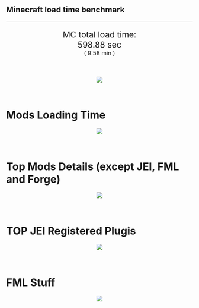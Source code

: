 ## Minecraft load time benchmark


---

<p align="center" style="font-size:160%;">
MC total load time:<br>
598.88 sec
<br>
<sup><sub>(
9:58 min
)</sub></sup>
</p>

<br>


<p align="center">
<img src="https://quickchart.io/chart?w=400&h=30&c={
  type: 'horizontalBar',
  data: {
    datasets: [
      {label:      'MODS:', data: [383.05]},
      {label: 'FML stuff:', data: [215.83]}
    ]
  },
  options: {
    scales: {
      xAxes: [{display: false,stacked: true}],
      yAxes: [{display: false,stacked: true}],
    },
    elements: {rectangle: {borderWidth: 2}},
    legend: {display: false,},
    plugins: {datalabels: {color: 'white',formatter: (value, context) =>
      [context.dataset.label, value].join(' ')
    }}
  }
}"/>
</p>

<br>

# Mods Loading Time
<p align="center">
<img src="https://quickchart.io/chart?w=400&h=300&c={
  type: 'outlabeledPie',
  options: {
    cutoutPercentage: 25,
    plugins: {
      legend: !1,
      outlabels: {
        stretch: 5,
        padding: 1,
        text: (v,i)=>[
          v.labels[v.dataIndex],' ',
          (v.percent*1000|0)/10,
          String.fromCharCode(37)].join('')
      }
    }
  },
  data: {...
`
436e17  63.63s Had Enough Items;
9e2174   2.88s Tinkers' Construct;
8E1E68  27.98s Tinkers' Construct (Oredict Melting);
516fa8  13.04s Ender IO;
813e81  12.66s OpenComputers;
5161a8  11.18s CraftTweaker2;
5c308f   8.06s Mod Tweaker;
8f304e   7.26s Astral Sorcery;
cd922c   7.03s NuclearCraft;
a651a8   6.21s IndustrialCraft 2;
8f3087   6.16s Forge Mod Loader;
6e175e   5.96s Recurrent Complex;
8c2ccd   5.64s Immersive Engineering;
213664   5.28s Forestry;
8f4d30   4.60s Open Terrain Generator;
3ebab8   4.55s CoFH World;
a86e51   4.21s Extra Utilities 2;
436e17   4.03s Integrated Dynamics;
308f53   3.95s Village Names;
3e7d81   3.77s ProbeZS;
308f7e   3.69s Quark: RotN Edition;
444444 102.00s 52 Other mods;
333333  62.55s 178 'Fast' mods (load 1.0s - 0.1s);
222222   6.73s 199 'Instant' mods (load %3C 0.1s)
`
    .split(';').reduce((a, l) => {
      l.match(/(\w{6}) *(\d*\.\d*)s (.*)/)
      .slice(1).map((a, i) => [[String.fromCharCode(35),a].join(''), parseFloat(a), a][i])
      .forEach((s, i) => 
        [a.datasets[0].backgroundColor, a.datasets[0].data, a.labels][i].push(s)
      );
      return a
    }, {
      labels: [],
      datasets: [{
        backgroundColor: [],
        data: [],
        borderColor: 'rgba(22,22,22,0.3)',
        borderWidth: 1
      }]
    })
  }
}"/>
</p>

<br>

# Top Mods Details (except JEI, FML and Forge)
<p align="center">
<img src="https://quickchart.io/chart?w=400&h=450&c={
  options: {
    scales: {
      xAxes: [{stacked: true}],
      yAxes: [{stacked: true}],
    },
    plugins: {
      datalabels: {
        anchor: 'end',
        align: 'top',
        color: 'white',
        backgroundColor: 'rgba(46, 140, 171, 0.6)',
        borderColor: 'rgba(41, 168, 194, 1.0)',
        borderWidth: 0.5,
        borderRadius: 3,
        padding: 0,
        font: {size:10},
        formatter: (v,ctx) => 
          ctx.datasetIndex!=ctx.chart.data.datasets.length-1 ? null
            : [((ctx.chart.data.datasets.reduce((a,b)=>a- -b.data[ctx.dataIndex],0)*10)|0)/10,'s'].join('')
      },
      colorschemes: {
        scheme: 'office.Damask6'
      }
    }
  },
  type: 'bar',
  data: {...(() => {
    let a = { labels: [], datasets: [] };
`
1: Construction;
2: Loading Resources;
3: PreInitialization;
4: Initialization;
5: InterModComms$IMC;
6: PostInitialization;
7: LoadComplete;
8: ModIdMapping
`
    .split(';')
      .map(l => l.match(/\d: (.*)/).slice(1))
      .forEach(([name]) => a.datasets.push({ label: name, data: [] }));
`
                           1      2      3      4      5      6      7      8  ;
Tinkers' Construct     |  1.07|  0.01|  0.17|  0.07|  0.00| 29.53|  0.00|  0.00;
Ender IO               |  1.85|  0.01|  4.18|  0.58|  3.67|  1.61|  0.00|  1.14;
OpenComputers          |  0.41|  0.02|  8.61|  3.41|  0.22|  0.00|  0.00|  0.00;
CraftTweaker2          |  0.54|  0.00|  4.22|  0.01|  0.00|  6.33|  0.09|  0.00;
Mod Tweaker            |  0.00|  0.00|  0.01|  0.00|  0.00|  0.00|  8.04|  0.00;
Astral Sorcery         |  0.22|  0.01|  4.67|  1.77|  0.00|  0.59|  0.00|  0.00;
NuclearCraft           |  1.22|  0.01|  4.38|  0.45|  0.00|  0.90|  0.00|  0.07;
IndustrialCraft 2      |  0.71|  0.02|  4.24|  0.94|  0.00|  0.29|  0.00|  0.00;
Recurrent Complex      |  0.50|  0.00|  0.75|  1.11|  0.00|  3.60|  0.00|  0.00;
Immersive Engineering  |  0.85|  0.01|  1.23|  1.14|  0.00|  2.41|  0.00|  0.00;
Forestry               |  0.38|  0.01|  3.28|  1.16|  0.00|  0.44|  0.00|  0.00;
Open Terrain Generator |  0.05|  0.01|  0.00|  4.55|  0.00|  0.00|  0.00|  0.00
`
    .split(';').slice(1)
      .map(l => l.split('|').map(s => s.trim()))
      .forEach(([name, ...arr], i) => {
        a.labels.push(name);
        arr.forEach((v, j) => a.datasets[j].data[i] = v)
      }); return a
  })()}
}"/>
</p>

<br>

# TOP JEI Registered Plugis
<p align="center">
<img src="https://quickchart.io/chart?w=700&c={
  options: {
    elements: { rectangle: { borderWidth: 1 } },
    legend: false
  },
  type: 'horizontalBar',
    data: {...(() => {
      let a = {
        labels: [], datasets: [{
          backgroundColor: 'rgba(0, 99, 132, 0.5)',
          borderColor: 'rgb(0, 99, 132)',
          data: []
        }]
      };
`
  0.00: Other -15 Plugins
`
        .split(';')
        .map(l => l.split(':'))
        .forEach(([time, name]) => {
          a.labels.push(name);
          a.datasets[0].data.push(time)
        })
        ; return a
    })()
  }
}"/>
</p>

<br>

# FML Stuff
<p align="center">
<img src="https://quickchart.io/chart?w=500&h=400&c={
  options: {
    rotation: Math.PI,
    cutoutPercentage: 55,
    plugins: {
      legend: !1,
      outlabels: {
        stretch: 5,
        padding: 1,
        text: (v)=>v.labels
      },
      doughnutlabel: {
        labels: [
          {
            text: 'FML stuff:',
            color: 'rgba(128, 128, 128, 0.5)',
            font: {size: 18}
          },
          {
            text: [215.83,'s'].join(''),
            color: 'rgba(128, 128, 128, 1)',
            font: {size: 22}
          }
        ]
      },
    }
  },
  type: 'outlabeledPie',
  data: {...(() => {
    let a = {
      labels: [],
      datasets: [{
        backgroundColor: [],
        data: [],
        borderColor: 'rgba(22,22,22,0.3)',
        borderWidth: 2
      }]
    };
`
993A00   1.23s Loading sounds;
994400   1.29s Loading Resource - SoundHandler;
994F00  42.11s ModelLoader: blocks;
995900  14.37s ModelLoader: items;
996300  15.91s ModelLoader: baking;
996D00   2.48s Applying remove recipe actions;
997700   0.41s Applying remove furnace recipe actions;
998200   0.76s Indexing ingredients;
998C00  16.09s Indexing ingredients;
444444 121.18s Other
`
    .split(';')
      .map(l => l.match(/(\w{6}) *(\d*\.\d*)s (.*)/))
      .forEach(([, col, time, name]) => {
        a.labels.push([name, ' ', time, 's'].join(''));
        a.datasets[0].data.push(parseFloat(time));
        a.datasets[0].backgroundColor.push([String.fromCharCode(35), col].join(''))
      })
      ; return a
  })()}
}"/>
</p>

<br>
